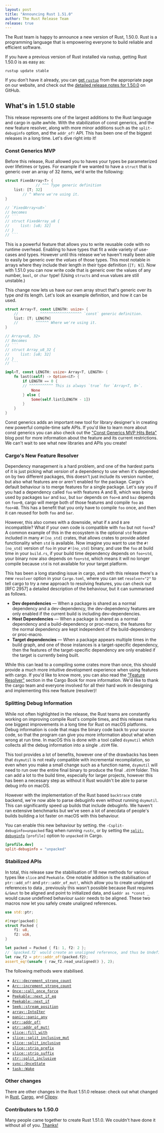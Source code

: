 ```yaml
---
layout: post
title: "Announcing Rust 1.51.0"
author: The Rust Release Team
release: true
---
```


The Rust team is happy to announce a new version of Rust, 1.50.0. Rust is a
programming language that is empowering everyone to build reliable and
efficient software.

If you have a previous version of Rust installed via rustup, getting Rust
1.50.0 is as easy as:

```console
rustup update stable
```

If you don't have it already, you can [get `rustup`][install]
from the appropriate page on our website, and check out the
[detailed release notes for 1.50.0][notes] on GitHub.

[install]: https://www.rust-lang.org/install.html
[notes]: https://github.com/rust-lang/rust/blob/master/RELEASES.md#version-1500-2021-02-11

## What's in 1.51.0 stable
This release represents one of the largest additions to the Rust language and cargo in quite awhile. With the stabilization of const generics, and the new feature resolver, along with more minor additions such as the `split-debuginfo` option, and the `addr_of!` API. This has been one of the biggest releases in a long time. Let's dive right into it!


### Const Generics MVP
Before this release, Rust allowed you to haves your types be parameterized over lifetimes or types. For example if we wanted to have a `struct` that is generic over an array of 32 items, we'd write the following:

```rust
struct FixedArray<T> {
              // ^^^ Type generic definition
    list: [T; 32]
        // ^ Where we're using it.
}

// `FixedArray<u8>`
// becomes
// ```
// struct FixedArray_u8 {
//     list: [u8; 32]
// }
// ```
```

This is a powerful feature that allows you to write reusable code with no runtime overhead. Enabling to have types that fit a wide variety of use-cases and types. However until this release we've haven't really been able to easily be generic over the *values* of those types. This most notable in arrays where they include their length in their type definition (`[T; N]`). Now with 1.51.0 you can now write code that is generic over the values of any number, `bool`, or `char` type! (Using `structs` and `enum` values are still unstable.)

This change now lets us have our own array struct that's generic over its type *and* its length. Let's look an example definition, and how it can be used.

```rust
struct Array<T, const LENGTH: usize> {
    //          ^^^^^^^^^^^^^^^^^^^ `const` generic definition.
    list: [T; LENGTH]
    //        ^^^^^^ Where we're using it.
}

// Array<u8, 32>
// Becomes 
// ```
// struct Array_u8_32 {
//     list: [u8; 32]
// }
// ```

impl<T, const LENGTH: usize> Array<T, LENGTH> {
    fn last(&self) -> Option<&T> {
        if LENGTH == 0 {
        // ^^^^^^^^^^^ This is always `true` for `Array<T, 0>`.
            None
        } else {
            Some(self.list[LENGTH - 1])
        }
    }
}
```

Const generics adds an important new tool for library designer's in creating new powerful compile-time safe APIs. If you'd like to learn more about const generics you can also check out the ["Const Generics MVP Hits Beta"][const-generics-blog] blog post for more information about the feature and its current restrictions. We can't wait to see what new libraries and APIs you create!

[const-generics-blog]: https://blog.rust-lang.org/2021/02/26/const-generics-mvp-beta.html

### Cargo's New Feature Resolver
Dependency management is a hard problem, and one of the hardest parts of it is just picking what *version* of a dependency to use when it's depended on by two different packages, this doesn't just include its version number, but also what features are or aren't enabled for the package. Cargo's default behaviour is to merge features for a single package. Let's say you if you had a dependency called `foo` with features A and B, which was being used by packages `bar` and `baz`, but `bar` depends on `foo+A` and `baz` depends on `foo+B`, cargo will merge both of those features and compile `foo` as `foo+AB`. This has a benefit that you only have to compile `foo` once, and then it can reused for both `foo` and `bar`.

However, this also comes with a downside, what if `A` and `B` are incompatible? What if your own code is compatible with `foo` but not `foo+A`? A common example of this in the ecosystem is the optional `std` feature included in many `#![no_std]` crates, that allows crates to provide added functionality when `std` is available. Now imagine you want to use the `#![no_std]` version of `foo` in your `#![no_std]` binary, and use the `foo` at build time in your `build.rs`, if your build time dependency depends on `foo+std`, your binary now also depends on `foo+std`, which means it will no longer compile because `std` is not available for your target platform. 

This has been a long standing issue in cargo, and with this release there's a new `resolver` option in your `Cargo.toml`, where you can set `resolver="2"` to tell cargo to try a new approach to resolving features, you can check out [RFC 2957] a detailed description of the behaviour, but it can summarised as follows.

- **Dev dependencies** — When a package is shared as a normal dependency and a dev-dependency, the dev-dependency features are only enabled if the current build is including dev-dependencies.
- **Host Dependencies** — When a package is shared as a normal dependency and a build-dependency or proc-macro, the features for the normal dependency are kept independent of the build-dependency or proc-macro.
- **Target dependencies** — When a package appears multiple times in the build graph, and one of those instances is a target-specific dependency, then the features of the target-specific dependency are only enabled if the target is currently being built.

While this can lead to a compiling some crates more than once, this should provide a much more intuitive development experience when using features with cargo. If you'd like to know more, you can also read the ["Feature Resolver"][feature-resolver@2.0] section in the Cargo Book for more information. We'd like to thank the cargo team and everyone involved for all their hard work in designing and implementing this new feature (resolver)!

[feature-resolver@2.0]: https://doc.rust-lang.org/nightly/cargo/reference/features.html#feature-resolver-version-2

### Splitting Debug Information
While not often highlighted in the release, the Rust teams are constantly working on improving compile Rust's compile times, and this release marks one biggest improvements in a long time for Rust on macOS platforms. Debug information is code that maps the binary code back to your source code, so that the program can give you more information about what when wrong at run time. In macOS this is done with a tool called `dsymutil` which collects all the debug information into a single `.dSYM` file.

This tool provides a lot of benefits, however one of the drawbacks has been that `dsymutil` is not really compatible with incremental recompilation, so even when you make a small change such as a function name, `dsymutil` will need to run over the entire final binary to produce the final `.dSYM` folder. This can add a lot to the build time, especially for larger projects, however this has been a necessary step as without it Rust wouldn't be able to parse debug info on macOS.

However with the implementation of the Rust based `backtrace` crate backend, we're now able to parse debuginfo even without running `dsymutil`. This can significantly speed up builds that include debuginfo. We haven't ran extensive benchmarks but we've seen a lot of anecdata of people's builds building a lot faster on macOS with this behaviour.

You can enable this new behaviour by setting. the `-Csplit-debuginfo=unpacked` flag when running `rustc`, or by setting the [`split-debuginfo`] `[profile]` option to `unpacked` in Cargo.

```toml
[profile.dev]
split-debuginfo = "unpacked"
```

[`split-debuginfo`]: https://doc.rust-lang.org/nightly/cargo/reference/profiles.html#split-debuginfo

### Stabilized APIs

In total, this release saw the stabilisation of 18 new methods for various types like `slice` and `Peekable`. One notable addition is the stabilisation of `ptr::add_of!` and `ptr::addr_of_mut!`, which allow you to create unaligned references to data	, previously this wasn't possible because Rust requires `&/&mut` to be aligned and point to initialized data, and `&addr as *const _` would cause undefined behaviour `&addr` needs to be aligned. These two macros now let you safely create unaligned references.

```rust
use std::ptr;

#[repr(packed)]
struct Packed {
    f1: u8,
    f2: u16,
}

let packed = Packed { f1: 1, f2: 2 };
// `&packed.f2` would create an unaligned reference, and thus be Undefined Behavior!
let raw_f2 = ptr::addr_of!(packed.f2);
assert_eq!(unsafe { raw_f2.read_unaligned() }, 2);
```

The following methods were stabilised.

- [`Arc::decrement_strong_count`]
- [`Arc::increment_strong_count`]
- [`Once::call_once_force`]
- [`Peekable::next_if_eq`]
- [`Peekable::next_if`]
- [`Seek::stream_position`]
- [`array::IntoIter`]
- [`panic::panic_any`]
- [`ptr::addr_of!`]
- [`ptr::addr_of_mut!`]
- [`slice::fill_with`]
- [`slice::split_inclusive_mut`]
- [`slice::split_inclusive`]
- [`slice::strip_prefix`]
- [`slice::strip_suffix`]
- [`str::split_inclusive`]
- [`sync::OnceState`]
- [`task::Wake`]

[`Once::call_once_force`]: https://doc.rust-lang.org/stable/std/sync/struct.Once.html#method.call_once_force
[`sync::OnceState`]: https://doc.rust-lang.org/stable/std/sync/struct.OnceState.html
[`panic::panic_any`]: https://doc.rust-lang.org/stable/std/panic/fn.panic_any.html
[`slice::strip_prefix`]: https://doc.rust-lang.org/stable/std/primitive.slice.html#method.strip_prefix
[`slice::strip_suffix`]: https://doc.rust-lang.org/stable/std/primitive.slice.html#method.strip_prefix
[`Arc::increment_strong_count`]: https://doc.rust-lang.org/nightly/std/sync/struct.Arc.html#method.increment_strong_count
[`Arc::decrement_strong_count`]: https://doc.rust-lang.org/nightly/std/sync/struct.Arc.html#method.decrement_strong_count
[`slice::fill_with`]: https://doc.rust-lang.org/nightly/std/primitive.slice.html#method.fill_with
[`ptr::addr_of!`]: https://doc.rust-lang.org/nightly/std/ptr/macro.addr_of.html
[`ptr::addr_of_mut!`]: https://doc.rust-lang.org/nightly/std/ptr/macro.addr_of_mut.html
[`array::IntoIter`]: https://doc.rust-lang.org/nightly/std/array/struct.IntoIter.html
[`slice::split_inclusive`]: https://doc.rust-lang.org/nightly/std/primitive.slice.html#method.split_inclusive
[`slice::split_inclusive_mut`]: https://doc.rust-lang.org/nightly/std/primitive.slice.html#method.split_inclusive_mut
[`str::split_inclusive`]: https://doc.rust-lang.org/nightly/std/primitive.str.html#method.split_inclusive
[`task::Wake`]: https://doc.rust-lang.org/nightly/std/task/trait.Wake.html
[`Seek::stream_position`]: https://doc.rust-lang.org/nightly/std/io/trait.Seek.html#method.stream_position
[`Peekable::next_if`]: https://doc.rust-lang.org/nightly/std/iter/struct.Peekable.html#method.next_if
[`Peekable::next_if_eq`]: https://doc.rust-lang.org/nightly/std/iter/struct.Peekable.html#method.next_if_eq

### Other changes

There are other changes in the Rust 1.51.0 release: check out what changed in [Rust](https://github.com/rust-lang/rust/blob/master/RELEASES.md#version-1510-2021-03-25), [Cargo](https://github.com/rust-lang/cargo/blob/master/CHANGELOG.md#cargo-151-2021-03-25), and [Clippy](https://github.com/rust-lang/rust-clippy/blob/master/CHANGELOG.md#rust-151).

### Contributors to 1.50.0
Many people came together to create Rust 1.51.0. We couldn't have done it without all of you. [Thanks!](https://thanks.rust-lang.org/rust/1.51.0/)
